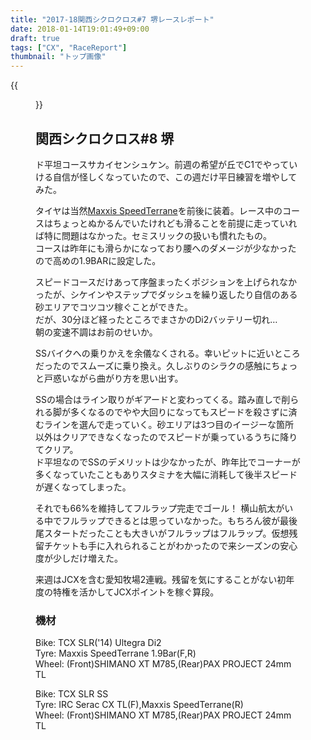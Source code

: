 ```yaml
---
title: "2017-18関西シクロクロス#7 堺レースレポート"
date: 2018-01-14T19:01:49+09:00
draft: true
tags: ["CX", "RaceReport"]
thumbnail: "トップ画像"
---
```

{{<figure src="トップ画像">}}
## 関西シクロクロス#8 堺
ド平坦コースサカイセンシュケン。前週の希望が丘でC1でやっていける自信が怪しくなっていたので、この週だけ平日練習を増やしてみた。

タイヤは当然[Maxxis SpeedTerrane](http://amzn.to/2Fd1SiG)を前後に装着。レース中のコースはちょっとぬかるんでいたけれども滑ることを前提に走っていれば特に問題はなかった。セミスリックの扱いも慣れたもの。\
コースは昨年にも滑らかになっており腰へのダメージが少なかったので高めの1.9BARに設定した。

スピードコースだけあって序盤まったくポジションを上げられなかったが、シケインやステップでダッシュを繰り返したり自信のある砂エリアでコツコツ稼ぐことができた。\
だが、30分ほど経ったところでまさかのDi2バッテリー切れ…\
朝の変速不調はお前のせいか。

SSバイクへの乗りかえを余儀なくされる。幸いピットに近いところだったのでスムーズに乗り換え。久しぶりのシラクの感触にちょっと戸惑いながら曲がり方を思い出す。

SSの場合はライン取りがギアードと変わってくる。踏み直しで削られる脚が多くなるのでやや大回りになってもスピードを殺さずに済むラインを選んで走っていく。砂エリアは3つ目のイージーな箇所以外はクリアできなくなったのでスピードが乗っているうちに降りてクリア。\
ド平坦なのでSSのデメリットは少なかったが、昨年比でコーナーが多くなっていたこともありスタミナを大幅に消耗して後半スピードが遅くなってしまった。

それでも66%を維持してフルラップ完走でゴール！
横山航太がいる中でフルラップできるとは思っていなかった。もちろん彼が最後尾スタートだったことも大きいがフルラップはフルラップ。仮想残留チケットも手に入れられることがわかったので来シーズンの安心度が少しだけ増えた。

来週はJCXを含む愛知牧場2連戦。残留を気にすることがない初年度の特権を活かしてJCXポイントを稼ぐ算段。

### 機材
Bike: TCX SLR('14) Ultegra Di2\
Tyre: Maxxis SpeedTerrane 1.9Bar(F,R)\
Wheel: (Front)SHIMANO XT M785,(Rear)PAX PROJECT 24mm TL

Bike: TCX SLR SS\
Tyre: IRC Serac CX TL(F),Maxxis SpeedTerrane(R)\
Wheel: (Front)SHIMANO XT M785,(Rear)PAX PROJECT 24mm TL
